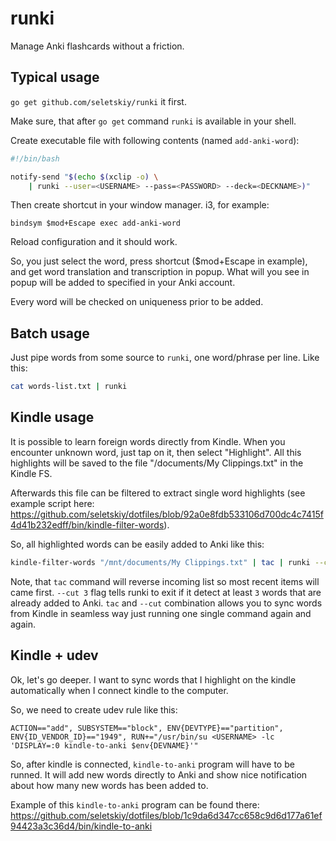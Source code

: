 runki
=====

Manage Anki flashcards without a friction.


Typical usage
-------------

`go get github.com/seletskiy/runki` it first.

Make sure, that after `go get` command `runki` is available in your shell.

Create executable file with following contents (named `add-anki-word`):
```bash
#!/bin/bash

notify-send "$(echo $(xclip -o) \
    | runki --user=<USERNAME> --pass=<PASSWORD> --deck=<DECKNAME>)"
```

Then create shortcut in your window manager. i3, for example:
```
bindsym $mod+Escape exec add-anki-word
```

Reload configuration and it should work.

So, you just select the word, press shortcut ($mod+Escape in example), and get
word translation and transcription in popup. What will you see in popup will be
added to specified <DECKNAME> in your Anki account.

Every word will be checked on uniqueness prior to be added.


Batch usage
-----------

Just pipe words from some source to `runki`, one word/phrase per line. Like
this:

```bash
cat words-list.txt | runki
```


Kindle usage
------------

It is possible to learn foreign words directly from Kindle. When you encounter
unknown word, just tap on it, then select "Highlight". All this highlights will
be saved to the file "/documents/My Clippings.txt" in the Kindle FS.

Afterwards this file can be filtered to extract single word highlights (see
example script here: https://github.com/seletskiy/dotfiles/blob/92a0e8fdb533106d700dc4c7415f4d41b232edff/bin/kindle-filter-words).

So, all highlighted words can be easily added to Anki like this:

```bash
kindle-filter-words "/mnt/documents/My Clippings.txt" | tac | runki --cut 3
```

Note, that `tac` command will reverse incoming list so most recent items will
came first. `--cut 3` flag tells runki to exit if it detect at least `3` words
that are already added to Anki. `tac` and `--cut` combination allows you to
sync words from Kindle in seamless way just running one single command again
and again.

Kindle + udev
-------------

Ok, let's go deeper. I want to sync words that I highlight on the kindle
automatically when I connect kindle to the computer.

So, we need to create udev rule like this:

```
ACTION=="add", SUBSYSTEM=="block", ENV{DEVTYPE}=="partition", ENV{ID_VENDOR_ID}=="1949", RUN+="/usr/bin/su <USERNAME> -lc 'DISPLAY=:0 kindle-to-anki $env{DEVNAME}'"
```

So, after kindle is connected, `kindle-to-anki` program will have to be runned.
It will add new words directly to Anki and show nice notification about how
many new words has been added to.

Example of this `kindle-to-anki` program can be found there: https://github.com/seletskiy/dotfiles/blob/1c9da6d347cc658c9d6d177a61ef94423a3c36d4/bin/kindle-to-anki
